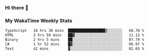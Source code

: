 ### Hi there 👋

<!--
**royschrauwen/royschrauwen** is a ✨ _special_ ✨ repository because its `README.md` (this file) appears on your GitHub profile.

Here are some ideas to get you started:

- 🔭 I’m currently working on ...
- 🌱 I’m currently learning ...
- 👯 I’m looking to collaborate on ...
- 🤔 I’m looking for help with ...
- 💬 Ask me about ...
- 📫 How to reach me: ...
- 😄 Pronouns: ...
- ⚡ Fun fact: ...
-->


### My WakaTime Weekly Stats
<!--START_SECTION:waka-->

```txt
TypeScript   18 hrs 30 mins  █████████████████▒░░░░░░░   68.78 %
HTML         2 hrs 59 mins   ██▓░░░░░░░░░░░░░░░░░░░░░░   11.12 %
Binary       2 hrs 5 mins    ██░░░░░░░░░░░░░░░░░░░░░░░   07.79 %
C#           1 hr 52 mins    █▓░░░░░░░░░░░░░░░░░░░░░░░   06.97 %
Text         42 mins         ▓░░░░░░░░░░░░░░░░░░░░░░░░   02.65 %
```

<!--END_SECTION:waka-->
